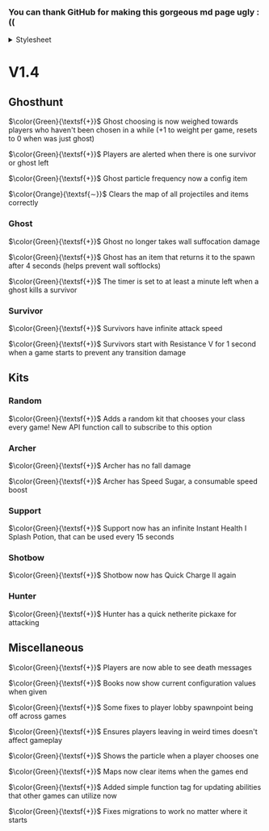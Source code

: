 
### You can thank GitHub for making this gorgeous md page ugly :((

<details>
    <summary>Stylesheet</summary>
<style>
    .plus {
        color: green
    }
    .minus {
        color: red
    }
    .plus_background {
        background-color: green;
    }
    .avg_background {
        background-color: rgba(128, 128, 128, 0.5)
    }
    .minus_background {
        background-color: rgba(255, 0, 0, 0.5)
    }
    .img-span {
        padding-top: 0em;
        padding-bottom: 0.1em;
    }
    img {
        width: 1.1em;
        height: 1.1em;
        margin-bottom: -0.2em;
        image-rendering: pixelated;
    }
    .ghost-img {
        width: 1em;
        height: 1em;
        margin-left: 0.15em;
        margin-right: 0.15em;
    }
    .heart-img {
        width: 1em;
        height: 1em;
    }
</style>
</details>

# V1.4

## Ghosthunt

$\color{Green}{\textsf{+}}$ Ghost choosing is now weighed towards players who haven't been chosen in a while (+1 to weight per game, resets to 0 when was just ghost)

$\color{Green}{\textsf{+}}$ Players are alerted when there is one survivor or ghost left

$\color{Green}{\textsf{+}}$ Ghost particle frequency now a config item

$\color{Orange}{\textsf{∼}}$ Clears the map of all projectiles and items correctly 

### Ghost

$\color{Green}{\textsf{+}}$ Ghost no longer takes wall suffocation damage

$\color{Green}{\textsf{+}}$ Ghost has an item that returns it to the spawn after 4 seconds (helps prevent wall softlocks)

$\color{Green}{\textsf{+}}$ The timer is set to at least a minute left when a ghost kills a survivor

### Survivor

$\color{Green}{\textsf{+}}$ Survivors have infinite attack speed

$\color{Green}{\textsf{+}}$ Survivors start with Resistance V for 1 second when a game starts to prevent any transition damage

## Kits

### Random

$\color{Green}{\textsf{+}}$ Adds a random kit that chooses your class every game! New API function call to subscribe to this option<br/>

### Archer

$\color{Green}{\textsf{+}}$ Archer has no fall damage<br/>

$\color{Green}{\textsf{+}}$ Archer has Speed Sugar, a consumable speed boost<br/>

### Support

$\color{Green}{\textsf{+}}$ Support now has an infinite Instant Health I Splash Potion, that can be used every 15 seconds<br/>

### Shotbow

$\color{Green}{\textsf{+}}$ Shotbow now has Quick Charge II again<br/>

### Hunter

$\color{Green}{\textsf{+}}$ Hunter has a quick netherite pickaxe for attacking<br/>

## Miscellaneous

$\color{Green}{\textsf{+}}$ Players are now able to see death messages

$\color{Green}{\textsf{+}}$ Books now show current configuration values when given

$\color{Green}{\textsf{+}}$ Some fixes to player lobby spawnpoint being off across games

$\color{Green}{\textsf{+}}$ Ensures players leaving in weird times doesn't affect gameplay

$\color{Green}{\textsf{+}}$ Shows the particle when a player chooses one

$\color{Green}{\textsf{+}}$ Maps now clear items when the games end

$\color{Green}{\textsf{+}}$ Added simple function tag for updating abilities that other games can utilize now

$\color{Green}{\textsf{+}}$ Fixes migrations to work no matter where it starts

